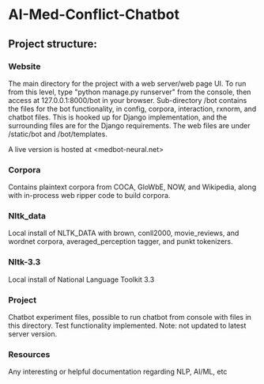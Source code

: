 # AI-Med-Conflict-Chatbot

## Project structure:


### Website


The main directory for the project with a web server/web page UI. To run from this level, type "python manage.py runserver" from the console, then access at 127.0.0.1:8000/bot in your browser.
Sub-directory /bot contains the files for the bot functionality, in config, corpora, interaction, rxnorm, and chatbot files. This is hooked up for Django implementation, and the surrounding files
are for the Django requirements. The web files are under /static/bot and /bot/templates. 

A live version is hosted at <medbot-neural.net>

### Corpora


Contains plaintext corpora from COCA, GloWbE, NOW, and Wikipedia, along with in-process web ripper code to build corpora.


### Nltk_data


Local install of NLTK_DATA with brown, conll2000, movie_reviews, and wordnet corpora, averaged_perception tagger, and punkt tokenizers.


### Nltk-3.3


Local install of National Language Toolkit 3.3


### Project


Chatbot experiment files, possible to run chatbot from console with files in this directory. Test functionality implemented. Note: not updated to latest server version.


### Resources


Any interesting or helpful documentation regarding NLP, AI/ML, etc


